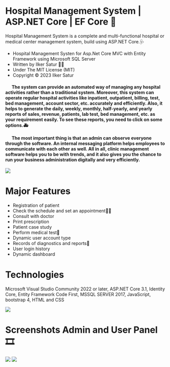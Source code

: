 # Hospital Management System | ASP.NET Core | EF Core 🏥

Hospital Management System is a complete and multi-functional hospital or medical center management system, build using ASP.NET Core.🩺

- Hospital Management Systen for Asp.Net Core MVC with Entity Framework using Microsoft SQL Server
- Written by Ilker Satur 👨‍💻
- Under The MIT License (MIT)
- Copyright © 2023 Ilker Satur


<h4>&nbsp &nbsp &nbsp The system can provide an automated way of managing any hospital activities rather than a traditional system. Moreover, this system can operate regular hospital activities like inpatient, outpatient, billing, test, bed management, account sector, etc. accurately and efficiently. Also, it helps to generate the daily, weekly, monthly, half-yearly, and yearly reports of sales, revenue, patients, lab test, bed management, etc. as your requirement easily. To see these reports, you need to click on some options.🚑
<br><br>
&nbsp &nbsp &nbsp The most important thing is that an admin can observe everyone through the software. An internal messaging platform helps employees to communicate with each other as well. All in all, clinic management software helps you to be with trends, and it also gives you the chance to run your business administration digitally and very efficiently.</h4>

<img src="https://github.com/ilkersatur/Hospital-Information-System/blob/main/img%20(4).jpeg?raw=true">

# Major Features

- Registration of patient
- Check the schedule and set an appointment👩‍⚕️
- Consult with doctor
- Print prescription
- Patient case study
- Perform medical test💉
- Dynamic user account type
- Records of diagnostics and reports💊
- User login history
- Dynamic dashboard

# Technologies

Microsoft Visual Studio Community 2022 or later, ASP.NET Core 3.1, Identity Core, Entity Framework Code First, MSSQL SERVER 2017, JavaScript, bootstrap 4, HTML and CSS

<img src="https://github.com/ilkersatur/Hospital-Information-System/blob/main/img%20(2).jpeg?raw=true">

# Screenshots Admin and User Panel 🎞

<img src='https://github.com/ilkersatur/Hospital-Information-System/blob/main/img%20(1).jpeg?raw=true'>
<img src='https://github.com/ilkersatur/Hospital-Information-System/blob/main/img%20(3).jpeg?raw=true'>
